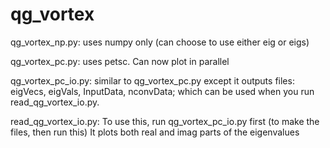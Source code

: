 qg_vortex
=========
qg_vortex_np.py: uses numpy only (can choose to use either eig or eigs)

qg_vortex_pc.py: uses petsc. Can now plot in parallel

qg_vortex_pc_io.py: similar to qg_vortex_pc.py except it outputs files: eigVecs, eigVals, InputData, nconvData; which can be used when you run read_qg_vortex_io.py.

read_qg_vortex_io.py: To use this, run qg_vortex_pc_io.py first (to make the files, then run this) It plots both real and imag parts of the eigenvalues
